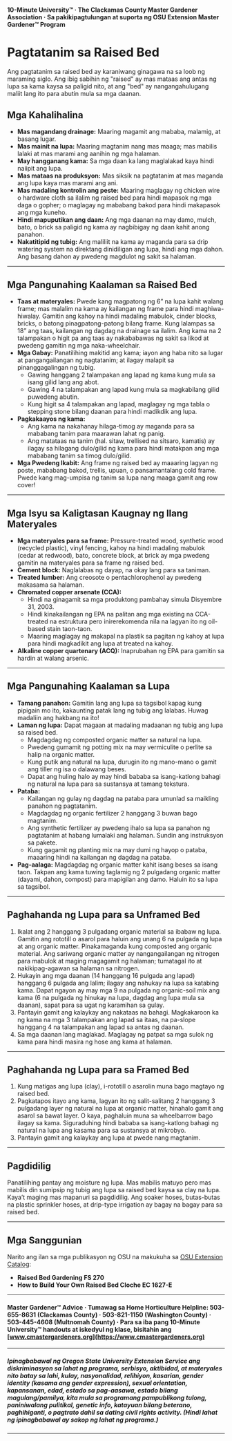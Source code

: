 #### 10-Minute University™ · The Clackamas County Master Gardener Association · Sa pakikipagtulungan at suporta ng OSU Extension Master Gardener™ Program

# Pagtatanim sa Raised Bed

Ang pagtatanim sa raised bed ay karaniwang ginagawa na sa loob ng maraming siglo. Ang ibig sabihin ng "raised" ay mas mataas ang antas ng lupa sa kama kaysa sa paligid nito, at ang "bed" ay nangangahulugang maliit lang ito para abutin mula sa mga daanan.

## Mga Kahalihalina

- **Mas magandang drainage:** Maaring magamit ang mababa, malamig, at basang lugar.
- **Mas mainit na lupa:** Maaring magtanim nang mas maaga; mas mabilis lalaki at mas marami ang aanihin ng mga halaman.
- **May hangganang kama:** Sa mga daan ka lang maglalakad kaya hindi naiipit ang lupa.
- **Mas mataas na produksyon:** Mas siksik na pagtatanim at mas maganda ang lupa kaya mas marami ang ani.
- **Mas madaling kontrolin ang peste:** Maaring maglagay ng chicken wire o hardware cloth sa ilalim ng raised bed para hindi mapasok ng mga daga o gopher; o maglagay ng mababang bakod para hindi makapasok ang mga kuneho.
- **Hindi mapuputikan ang daan:** Ang mga daanan na may damo, mulch, bato, o brick sa paligid ng kama ay nagbibigay ng daan kahit anong panahon.
- **Nakatitipid ng tubig:** Ang maliliit na kama ay maganda para sa drip watering system na direktang dinidiligan ang lupa, hindi ang mga dahon. Ang basang dahon ay pwedeng magdulot ng sakit sa halaman.

---

## Mga Pangunahing Kaalaman sa Raised Bed

- **Taas at materyales:** Pwede kang magpatong ng 6” na lupa kahit walang frame; mas malalim na kama ay kailangan ng frame para hindi maghiwa-hiwalay. Gamitin ang kahoy na hindi madaling mabulok, cinder blocks, bricks, o batong pinagpatong-patong bilang frame. Kung lalampas sa 18” ang taas, kailangan ng dagdag na drainage sa ilalim. Ang kama na 2 talampakan o higit pa ang taas ay nakababawas ng sakit sa likod at pwedeng gamitin ng mga naka-wheelchair.
- **Mga Gabay:** Panatilihing makitid ang kama; iayon ang haba nito sa lugar at pangangailangan ng nagtatanim; at ilagay malapit sa pinanggagalingan ng tubig.
  - Gawing hanggang 2 talampakan ang lapad ng kama kung mula sa isang gilid lang ang abot.
  - Gawing 4 na talampakan ang lapad kung mula sa magkabilang gilid puwedeng abutin.
  - Kung higit sa 4 talampakan ang lapad, maglagay ng mga tabla o stepping stone bilang daanan para hindi madikdik ang lupa.
- **Pagkakaayos ng kama:**
  - Ang kama na nakahanay hilaga-timog ay maganda para sa mababang tanim para maarawan lahat ng panig.
  - Ang matataas na tanim (hal. sitaw, trellised na sitsaro, kamatis) ay ilagay sa hilagang dulo/gilid ng kama para hindi matakpan ang mga mababang tanim sa timog dulo/gilid.
- **Mga Pwedeng Ikabit:** Ang frame ng raised bed ay maaaring lagyan ng poste, mababang bakod, trellis, upuan, o pansamantalang cold frame. Pwede kang mag-umpisa ng tanim sa lupa nang maaga gamit ang row cover!

---

## Mga Isyu sa Kaligtasan Kaugnay ng Ilang Materyales

- **Mga materyales para sa frame:** Pressure-treated wood, synthetic wood (recycled plastic), vinyl fencing, kahoy na hindi madaling mabulok (cedar at redwood), bato, concrete block, at brick ay mga pwedeng gamitin na materyales para sa frame ng raised bed.
- **Cement block:** Naglalabas ng dayap, na okay lang para sa taniman.
- **Treated lumber:** Ang creosote o pentachlorophenol ay pwedeng makasama sa halaman.
- **Chromated copper arsenate (CCA):**
  - Hindi na ginagamit sa mga produktong pambahay simula Disyembre 31, 2003.
  - Hindi kinakailangan ng EPA na palitan ang mga existing na CCA-treated na estruktura pero inirerekomenda nila na lagyan ito ng oil-based stain taon-taon.
  - Maaring maglagay ng makapal na plastik sa pagitan ng kahoy at lupa para hindi magkadikit ang lupa at treated na kahoy.
- **Alkaline copper quartenary (ACQ):** Inaprubahan ng EPA para gamitin sa hardin at walang arsenic.

---

## Mga Pangunahing Kaalaman sa Lupa

- **Tamang panahon:** Gamitin lang ang lupa sa tagsibol kapag kung pipigain mo ito, kakaunting patak lang ng tubig ang lalabas. Huwag madaliin ang hakbang na ito!
- **Laman ng lupa:** Dapat magaan at madaling madaanan ng tubig ang lupa sa raised bed.
  - Magdagdag ng composted organic matter sa natural na lupa.
  - Pwedeng gumamit ng potting mix na may vermiculite o perlite sa halip na organic matter.
  - Kung putik ang natural na lupa, durugin ito ng mano-mano o gamit ang tiller ng isa o dalawang beses.
  - Dapat ang huling halo ay may hindi bababa sa isang-katlong bahagi ng natural na lupa para sa sustansya at tamang tekstura.
- **Pataba:**
  - Kailangan ng gulay ng dagdag na pataba para umunlad sa maikling panahon ng pagtatanim.
  - Magdagdag ng organic fertilizer 2 hanggang 3 buwan bago magtanim.
  - Ang synthetic fertilizer ay pwedeng ihalo sa lupa sa panahon ng pagtatanim at habang lumalaki ang halaman. Sundin ang instruksyon sa pakete.
  - Kung gagamit ng planting mix na may dumi ng hayop o pataba, maaaring hindi na kailangan ng dagdag na pataba.
- **Pag-aalaga:** Magdagdag ng organic matter kahit isang beses sa isang taon. Takpan ang kama tuwing taglamig ng 2 pulgadang organic matter (dayami, dahon, compost) para mapigilan ang damo. Haluin ito sa lupa sa tagsibol.

---

## Paghahanda ng Lupa para sa Unframed Bed

1. Ikalat ang 2 hanggang 3 pulgadang organic material sa ibabaw ng lupa. Gamitin ang rototill o asarol para haluin ang unang 6 na pulgada ng lupa at ang organic matter. Pinakamaganda kung composted ang organic material. Ang sariwang organic matter ay nangangailangan ng nitrogen para mabulok at maging magagamit ng halaman; tumatagal ito at nakikipag-agawan sa halaman sa nitrogen.
2. Hukayin ang mga daanan (14 hanggang 16 pulgada ang lapad) hanggang 6 pulgada ang lalim; ilagay ang nahukay na lupa sa katabing kama. Dapat ngayon ay may mga 9 na pulgada ng organic-soil mix ang kama (6 na pulgada ng hinukay na lupa, dagdag ang lupa mula sa daanan), sapat para sa ugat ng karamihan sa gulay.
3. Pantayin gamit ang kalaykay ang nakataas na bahagi. Magkakaroon ka ng kama na mga 3 talampakan ang lapad sa itaas, na pa-slope hanggang 4 na talampakan ang lapad sa antas ng daanan.
4. Sa mga daanan lang maglakad. Maglagay ng patpat sa mga sulok ng kama para hindi masira ng hose ang kama at halaman.

---

## Paghahanda ng Lupa para sa Framed Bed

1. Kung matigas ang lupa (clay), i-rototill o asarolin muna bago magtayo ng raised bed.
2. Pagkatapos itayo ang kama, lagyan ito ng salit-salitang 2 hanggang 3 pulgadang layer ng natural na lupa at organic matter, hinahalo gamit ang asarol sa bawat layer. O kaya, paghaluin muna sa wheelbarrow bago ilagay sa kama. Siguraduhing hindi bababa sa isang-katlong bahagi ng natural na lupa ang kasama para sa sustansya at mikrobyo.
3. Pantayin gamit ang kalaykay ang lupa at pwede nang magtanim.

---

## Pagdidilig

Panatilihing pantay ang moisture ng lupa. Mas mabilis matuyo pero mas mabilis din sumipsip ng tubig ang lupa sa raised bed kaysa sa clay na lupa. Kaya’t maging mas mapanuri sa pagdidilig. Ang soaker hoses, butas-butas na plastic sprinkler hoses, at drip-type irrigation ay bagay na bagay para sa raised bed.

---

## Mga Sanggunian

Narito ang ilan sa mga publikasyon ng OSU na makukuha sa [OSU Extension Catalog](http://catalog.extension.oregonstate.edu):

- **Raised Bed Gardening FS 270**
- **How to Build Your Own Raised Bed Cloche EC 1627-E**

---

#### Master Gardener™ Advice · Tumawag sa Home Horticulture Helpline: 503-655-8631 (Clackamas County) · 503-821-1150 (Washington County) · 503-445-4608 (Multnomah County) · Para sa iba pang 10-Minute University™ handouts at iskedyul ng klase, bisitahin ang [www.cmastergardeners.org](https://www.cmastergardeners.org)

---

##### Ipinagbabawal ng Oregon State University Extension Service ang diskriminasyon sa lahat ng programa, serbisyo, aktibidad, at materyales nito batay sa lahi, kulay, nasyonalidad, relihiyon, kasarian, gender identity (kasama ang gender expression), sexual orientation, kapansanan, edad, estado sa pag-aasawa, estado bilang magulang/pamilya, kita mula sa programang pampublikong tulong, paniniwalang pulitikal, genetic info, katayuan bilang beterano, paghihiganti, o pagtrato dahil sa dating civil rights activity. (Hindi lahat ng ipinagbabawal ay sakop ng lahat ng programa.)
---
